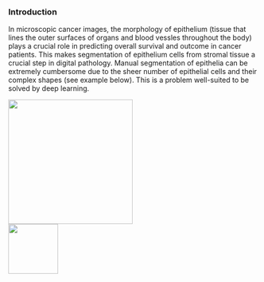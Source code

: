 ### Introduction

In microscopic cancer images, the morphology of epithelium (tissue that lines the outer surfaces of organs and blood vessles throughout the body) plays a crucial role in predicting overall survival and outcome in cancer patients. This makes segmentation of epithelium cells from stromal tissue a crucial step in  digital pathology. Manual segmentation of epithelia can be extremely cumbersome due to the sheer number of epithelial cells and their complex shapes (see example below). This is a problem well-suited to be solved by deep learning.

<div class="row">
  <div class="column">
    <img src="https://github.com/sxk1031/digital_pathology/blob/main/images/12947_00004_mask.png" width="250" height="250"/>
  </div>
  <div class="column">
    <img src="https://github.com/sxk1031/digital_pathology/blob/main/images/12947_00004.jpg" width="100" height="100"/>
  </div>
</div>

